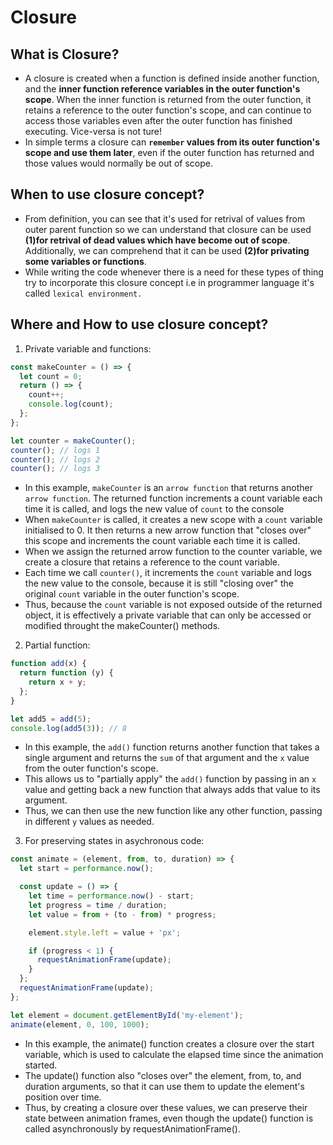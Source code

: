 # Closure

## What is Closure?

- A closure is created when a function is defined inside another function, and the **inner function reference variables in the outer function's scope**. When the inner function is returned from the outer function, it retains a reference to the outer function's scope, and can continue to access those variables even after the outer function has finished executing. Vice-versa is not ture!
- In simple terms a closure can **`remember` values from its outer function's scope and use them later**, even if the outer function has returned and those values would normally be out of scope.

## When to use closure concept?

- From definition, you can see that it's used for retrival of values from outer parent function so we can understand that closure can be used **(1)for retrival of dead values which have become out of scope**. Additionally, we can comprehend that it can be used **(2)for privating some variables or functions**.
- While writing the code whenever there is a need for these types of thing try to incorporate this closure concept i.e in programmer language it's called `lexical environment.`

## Where and How to use closure concept?

1. Private variable and functions:

```javascript
const makeCounter = () => {
  let count = 0;
  return () => {
    count++;
    console.log(count);
  };
};

let counter = makeCounter();
counter(); // logs 1
counter(); // logs 2
counter(); // logs 3
```

- In this example, `makeCounter` is an `arrow function` that returns another `arrow function`. The returned function increments a count variable each time it is called, and logs the new value of `count` to the console
- When `makeCounter` is called, it creates a new scope with a `count` variable initialised to 0. It then returns a new arrow function that "closes over" this scope and increments the count variable each time it is called.
- When we assign the returned arrow function to the counter variable, we create a closure that retains a reference to the count variable.
- Each time we call `counter()`, it increments the `count` variable and logs the new value to the console, because it is still "closing over" the original `count` variable in the outer function's scope.
- Thus, because the `count` variable is not exposed outside of the returned object, it is effectively a private variable that can only be accessed or modified throught the makeCounter() methods.

2. Partial function:

```javascript
function add(x) {
  return function (y) {
    return x + y;
  };
}

let add5 = add(5);
console.log(add5(3)); // 8
```

- In this example, the `add()` function returns another function that takes a single argument and returns the `sum` of that argument and the `x` value from the outer function's scope.
- This allows us to "partially apply" the `add()` function by passing in an `x` value and getting back a new function that always adds that value to its argument.
- Thus, we can then use the new function like any other function, passing in different `y` values as needed.

3. For preserving states in asychronous code:

```javascript
const animate = (element, from, to, duration) => {
  let start = performance.now();

  const update = () => {
    let time = performance.now() - start;
    let progress = time / duration;
    let value = from + (to - from) * progress;

    element.style.left = value + 'px';

    if (progress < 1) {
      requestAnimationFrame(update);
    }
  };
  requestAnimationFrame(update);
};

let element = document.getElementById('my-element');
animate(element, 0, 100, 1000);
```

- In this example, the animate() function creates a closure over the start variable, which is used to calculate the elapsed time since the animation started.
- The update() function also "closes over" the element, from, to, and duration arguments, so that it can use them to update the element's position over time.
- Thus, by creating a closure over these values, we can preserve their state between animation frames, even though the update() function is called asynchronously by requestAnimationFrame().
